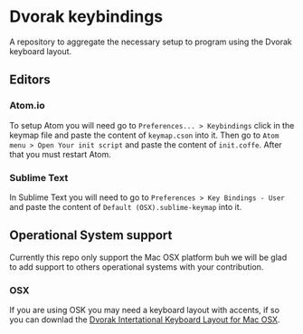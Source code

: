 # Dvorak keybindings

A repository to aggregate the necessary setup to program using the Dvorak keyboard layout.

## Editors

### Atom.io

To setup Atom you will need go to `Preferences... > Keybindings` click in the keymap file and paste the content of `keymap.cson` into it. Then go to `Atom menu > Open Your init script` and paste the content of `init.coffe`. After that you must restart Atom.

### Sublime Text

In Sublime Text you will need to go to `Preferences > Key Bindings - User` and paste the content of `Default (OSX).sublime-keymap` into it.

## Operational System support

Currently this repo only support the Mac OSX platform buh we will be glad to add support to others operational systems with your contribution.

### OSX

If you are using OSK you may need a keyboard layout with accents, if so you can downlad the [Dvorak Intertational Keyboard Layout for Mac OSX](http://d.pr/f/17r6O).

